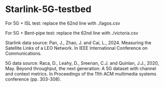 # Starlink-5G-testbed

For 5G + ISL test:
replace the 62nd line with ./lagos.csv

For 5G + Bent-pipe test:
replace the 62nd line with ./victoria.csv

Starlink data source: 
Pan, J., Zhao, J. and Cai, L., 2024. Measuring the Satellite Links of a LEO Network. In IEEE International Conference on Communications.

5G data source:
Raca, D., Leahy, D., Sreenan, C.J. and Quinlan, J.J., 2020, May. Beyond throughput, the next generation: A 5G dataset with channel and context metrics. In Proceedings of the 11th ACM multimedia systems conference (pp. 303-308).
